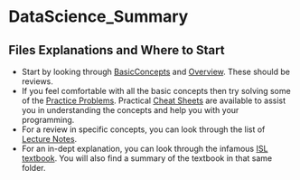 # DataScience_Summary

## Files Explanations and Where to Start

* Start by looking through [BasicConcepts](https://github.com/woonsupkim/DataScience_Summary/blob/main/BasicConcepts.pdf) and [Overview](https://github.com/woonsupkim/DataScience_Summary/blob/main/Overview.pdf). These should be reviews.
* If you feel comfortable with all the basic concepts then try solving some of the [Practice Problems](https://github.com/woonsupkim/DataScience_Summary/tree/main/3.%20PracticeProblems). Practical [Cheat Sheets](https://github.com/woonsupkim/DataScience_Summary/tree/main/4.%20CheatSheets) are available to assist you in understanding the concepts and help you with your programming.
* For a review in specific concepts, you can look through the list of [Lecture Notes](https://github.com/woonsupkim/DataScience_Summary/tree/main/2.%20Lecture). 
* For an in-dept explanation, you can look through the infamous [ISL textbook](https://github.com/woonsupkim/DataScience_Summary/tree/main/1.%20TextBook). You will also find a summary of the textbook in that same folder. 
